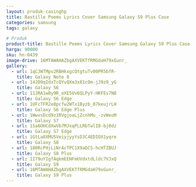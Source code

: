 ```yaml
---
layout: produk-casinghp
title: Bastille Poems Lyrics Cover Samsung Galaxy S9 Plus Case
categories: samsung
tags: galaxy

# Produk
product-title: Bastille Poems Lyrics Cover Samsung Galaxy S9 Plus Case
harga: 90000
sku: hn-0439
image-drive: 16MTAWAHAZbgAXVEKTfRMGdaH79xGunr_
gallery:
  - url: 1qCJWTMpv2RBHkxgcQtgtuTv00PR5bfR-
    title: Galaxy Note 8
  - url: 14JD9qIdxTcQYvQXm3x81cOm-jJ9z9_yG
    title: Galaxy S6
  - url: 11JRA1w8y9R_eXE5Uv6QLPyY-HKFEs7N8
    title: Galaxy S6 Edge
  - url: 1UFcTFR2e8pcfw2WTx1Byzb_07keujrLH
    title: Galaxy S6 Edge Plus
  - url: 1WwvsDcd9z1RVgjoaLjZcnhMu_-zvWeoM
    title: Galaxy S7
  - url: 1Sa6OHCdXwVb7MJxqPLLRbTwlI8-bj0dz
    title: Galaxy S7 Edge
  - url: 1GtLa8XMU5VeiyjyyYsD3C4EDIOX1yqre
    title: Galaxy S8
  - url: 180RcPHjLiNrAcTPC1X9aDCS-hcHTZBUJ
    title: Galaxy S8 Plus
  - url: 1I79uYIgfAqkmEENFmUVdxtdLldc7VJxQ
    title: Galaxy S9
  - url: 16MTAWAHAZbgAXVEKTfRMGdaH79xGunr_
    title: Galaxy S9 Plus
---
```

